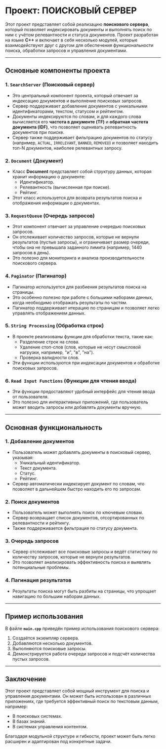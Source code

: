 # **Проект: ПОИСКОВЫЙ СЕРВЕР**

Этот проект представляет собой реализацию **поискового сервера**, который позволяет индексировать документы и выполнять поиск по ним с учётом релевантности и статуса документов. Проект разработан на языке **C++** и включает в себя несколько модулей, которые взаимодействуют друг с другом для обеспечения функциональности поиска, обработки запросов и управления документами.

---

## **Основные компоненты проекта**

### **1. `SearchServer` (Поисковый сервер)**
- Это центральный компонент проекта, который отвечает за индексацию документов и выполнение поисковых запросов.
- Сервер поддерживает добавление документов с уникальными идентификаторами, текстом, статусом и рейтингом.
- Документы индексируются по словам, и для каждого слова вычисляется его **частота в документе (TF)** и **обратная частота документа (IDF)**, что позволяет оценивать релевантность документов при поиске.
- Сервер также поддерживает фильтрацию документов по статусу (например, `ACTUAL`, `IRRELEVANT`, `BANNED`, `REMOVED`) и позволяет находить топ-N документов, наиболее релевантных запросу.

### **2. `Document` (Документ)**
- Класс **Document** представляет собой структуру данных, которая хранит информацию о документе:
  - Идентификатор.
  - Релевантность (вычисленная при поиске).
  - Рейтинг.
- Этот класс используется для возврата результатов поиска и отображения информации о документах.

### **3. `RequestQueue` (Очередь запросов)**
- Этот компонент отвечает за управление очередью поисковых запросов.
- Он отслеживает количество запросов, которые не вернули результатов (пустые запросы), и ограничивает размер очереди, чтобы она не превышала заданного лимита (например, 1440 запросов в день).
- Это полезно для мониторинга и анализа производительности поискового сервера.

### **4. `Paginator` (Пагинатор)**
- Пагинатор используется для разбиения результатов поиска на страницы.
- Это особенно полезно при работе с большими наборами данных, когда необходимо отображать результаты по частям.
- Пагинатор поддерживает итерацию по страницам и позволяет легко управлять отображением данных.

### **5. `String Processing` (Обработка строк)**
- В проекте реализованы функции для обработки текста, такие как:
  - Разделение строк на слова.
  - Удаление стоп-слов (слов, которые не несут смысловой нагрузки, например, "и", "в", "на").
  - Проверка валидности слов.
- Эти функции используются при индексации документов и обработке поисковых запросов.

### **6. `Read Input Functions` (Функции для чтения ввода)**
- Эти функции предоставляют удобный интерфейс для чтения ввода от пользователя.
- Это полезно для интерактивных приложений, где пользователь может вводить запросы или добавлять документы вручную.

---

## **Основная функциональность**

### **1. Добавление документов**
- Пользователь может добавлять документы в поисковый сервер, указывая:
  - Уникальный идентификатор.
  - Текст документа.
  - Статус.
  - Рейтинг.
- Сервер автоматически индексирует документ по словам, что позволяет в дальнейшем быстро находить его по запросам.

### **2. Поиск документов**
- Пользователь может выполнять поиск по ключевым словам.
- Сервер возвращает список документов, отсортированных по релевантности и рейтингу.
- Также поддерживается фильтрация по статусу документа.

### **3. Очередь запросов**
- Сервер отслеживает все поисковые запросы и ведёт статистику по количеству запросов, которые не вернули результатов.
- Это позволяет анализировать эффективность поиска и выявлять потенциальные проблемы.

### **4. Пагинация результатов**
- Результаты поиска могут быть разбиты на страницы, что упрощает навигацию по большим наборам данных.

---

## **Пример использования**

В файле **`main.cpp`** приведён пример использования поискового сервера:
1. Создаётся экземпляр сервера.
2. Добавляются несколько документов.
3. Выполняются поисковые запросы.
4. Демонстрируется работа очереди запросов и подсчёт количества пустых запросов.

---

## **Заключение**

Этот проект представляет собой мощный инструмент для поиска и управления документами. Он может быть использован в различных приложениях, где требуется эффективный поиск по текстовым данным, например:
- В поисковых системах.
- В базах знаний.
- В системах управления контентом.

Благодаря модульной структуре и гибкости, проект может быть легко расширен и адаптирован под конкретные задачи.
